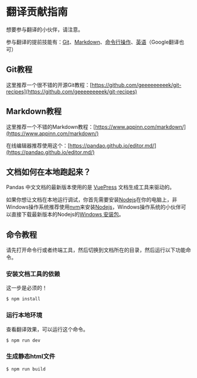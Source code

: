 # 翻译贡献指南

想要参与翻译的小伙伴，请注意。

参与翻译的提前技能有：[Git](https://zh.wikipedia.org/zh-hans/Git)、[Markdown](https://zh.wikipedia.org/wiki/Markdown)、[命令行操作](https://zh.wikipedia.org/wiki/%E5%91%BD%E4%BB%A4%E8%A1%8C)、[英语](https://zh.wikipedia.org/wiki/%E8%8B%B1%E8%AF%AD)（Google翻译也可）

## Git教程

这里推荐一个很不错的开源Git教程：[https://github.com/geeeeeeeeek/git-recipes](https://github.com/geeeeeeeeek/git-recipes)

## Markdown教程

这里推荐一个不错的Markdown教程：[https://www.appinn.com/markdown/](https://www.appinn.com/markdown/)

在线编辑器推荐使用这个：[https://pandao.github.io/editor.md/](https://pandao.github.io/editor.md/)

## 文档如何在本地跑起来？

Pandas 中文文档的最新版本使用的是 [VuePress](https://v1.vuepress.vuejs.org/zh/) 文档生成工具来驱动的。

如果你想让文档在本地运行调试，你首先需要安装[Nodejs](http://nodejs.cn/)在你的电脑上，非Windows操作系统推荐使用[nvm](https://github.com/nvm-sh/nvm/blob/master/README.md)来安装[Nodejs](http://nodejs.cn/)，Windows操作系统的小伙伴可以直接下载最新版本的Nodejs的[Windows 安装包](http://nodejs.cn/download/)。

## 命令教程

请先打开命令行或者终端工具，然后切换到文档所在的目录，然后运行以下功能命令。

### 安装文档工具的依赖

这一步是必须的！

``` bash
$ npm install
```

### 运行本地环境

查看翻译效果，可以运行这个命令。

``` bash
$ npm run dev
```

### 生成静态html文件

``` bash
$ npm run build
```
